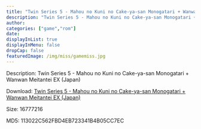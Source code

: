 ```yaml
---
title: "Twin Series 5 - Mahou no Kuni no Cake-ya-san Monogatari + Wanwan Meitantei EX (Japan)"
description: "Twin Series 5 - Mahou no Kuni no Cake-ya-san Monogatari + Wanwan Meitantei EX (Japan)"
author: 
categories: ["game","rom"]
date: 
displayInList: true
displayInMenu: false
dropCap: false
featuredImage: /img/miss/gamemiss.jpg
---
```


Description: Twin Series 5 - Mahou no Kuni no Cake-ya-san Monogatari + Wanwan Meitantei EX (Japan)

Download: <a style="text-decoration:underline;" href="https://mega.nz/#!SS5Gla4Z!1dzcnnCvBRS3-9pEVs1ZGsXada-ta4bwx1mlZ8ACeuE" target = "_blank" rel = "nofollow" > Twin Series 5 - Mahou no Kuni no Cake-ya-san Monogatari + Wanwan Meitantei EX (Japan)</a>

Size: 16777216

MD5: 113022C562FBD4EB723341B4B05CC7EC

